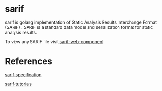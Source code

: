 # sarif

sarif is golang implementation of Static Analysis Results Interchange Format (SARIF) .  SARIF is a standard data model and serialization format for static analysis results.  

To view any SARIF file visit [sarif-web-component](https://microsoft.github.io/sarif-web-component/)

# References

[sarif-specification](https://docs.oasis-open.org/sarif/sarif/v2.1.0/sarif-v2.1.0.html)

[sarif-tutorials](https://github.com/microsoft/sarif-tutorials)
